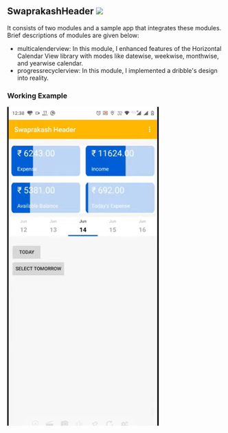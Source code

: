 ## SwaprakashHeader [![](https://img.shields.io/badge/Anand-Gupta-brightgreen.svg?colorB=ff0000)](https://www.linkedin.com/in/anand-gupta12cs07/)
It consists of two modules and a sample app that integrates these modules. Brief descriptions of modules are given below:
- multicalenderview: In this module, I enhanced features of the Horizontal Calendar View library with modes like datewise, weekwise, monthwise, and yearwise calendar.
- progressrecyclerview: In this module, I implemented a dribble's design into reality.

### Working Example
[![Watch the video](https://github.com/anand12cs07/SwaprakashHeader/blob/master/app/screenshot/Untitled.png)](https://www.youtube.com/watch?v=tPopqVQtSfM)
